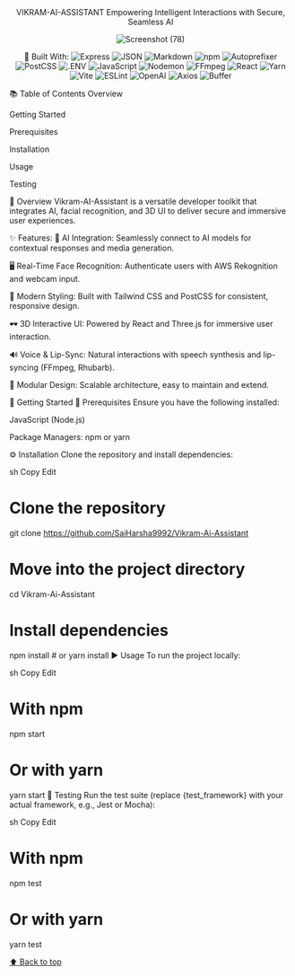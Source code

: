 <div align="center">
VIKRAM-AI-ASSISTANT
Empowering Intelligent Interactions with Secure, Seamless AI


![Screenshot (78)](https://github.com/user-attachments/assets/238964b9-562f-4aea-8c34-cd9afc9259cc)


🔧 Built With:
<img alt="Express" src="https://img.shields.io/badge/Express-000000.svg?style=flat&logo=Express&logoColor=white"> <img alt="JSON" src="https://img.shields.io/badge/JSON-000000.svg?style=flat&logo=JSON&logoColor=white"> <img alt="Markdown" src="https://img.shields.io/badge/Markdown-000000.svg?style=flat&logo=Markdown&logoColor=white"> <img alt="npm" src="https://img.shields.io/badge/npm-CB3837.svg?style=flat&logo=npm&logoColor=white"> <img alt="Autoprefixer" src="https://img.shields.io/badge/Autoprefixer-DD3735.svg?style=flat&logo=Autoprefixer&logoColor=white"> <img alt="PostCSS" src="https://img.shields.io/badge/PostCSS-DD3A0A.svg?style=flat&logo=PostCSS&logoColor=white"> <img alt=".ENV" src="https://img.shields.io/badge/.ENV-ECD53F.svg?style=flat&logo=dotenv&logoColor=black"> <img alt="JavaScript" src="https://img.shields.io/badge/JavaScript-F7DF1E.svg?style=flat&logo=JavaScript&logoColor=black"> <img alt="Nodemon" src="https://img.shields.io/badge/Nodemon-76D04B.svg?style=flat&logo=Nodemon&logoColor=white"> <img alt="FFmpeg" src="https://img.shields.io/badge/FFmpeg-007808.svg?style=flat&logo=FFmpeg&logoColor=white"> <img alt="React" src="https://img.shields.io/badge/React-61DAFB.svg?style=flat&logo=React&logoColor=black"> <img alt="Yarn" src="https://img.shields.io/badge/Yarn-2C8EBB.svg?style=flat&logo=Yarn&logoColor=white"> <img alt="Vite" src="https://img.shields.io/badge/Vite-646CFF.svg?style=flat&logo=Vite&logoColor=white"> <img alt="ESLint" src="https://img.shields.io/badge/ESLint-4B32C3.svg?style=flat&logo=ESLint&logoColor=white"> <img alt="OpenAI" src="https://img.shields.io/badge/OpenAI-412991.svg?style=flat&logo=OpenAI&logoColor=white"> <img alt="Axios" src="https://img.shields.io/badge/Axios-5A29E4.svg?style=flat&logo=Axios&logoColor=white"> <img alt="Buffer" src="https://img.shields.io/badge/Buffer-231F20.svg?style=flat&logo=Buffer&logoColor=white"> </div>
📚 Table of Contents
Overview

Getting Started

Prerequisites

Installation

Usage

Testing

🧾 Overview
Vikram-AI-Assistant is a versatile developer toolkit that integrates AI, facial recognition, and 3D UI to deliver secure and immersive user experiences.

✨ Features:
🤖 AI Integration: Seamlessly connect to AI models for contextual responses and media generation.

🖥️ Real-Time Face Recognition: Authenticate users with AWS Rekognition and webcam input.

🎨 Modern Styling: Built with Tailwind CSS and PostCSS for consistent, responsive design.

🕶️ 3D Interactive UI: Powered by React and Three.js for immersive user interaction.

🔊 Voice & Lip-Sync: Natural interactions with speech synthesis and lip-syncing (FFmpeg, Rhubarb).

🚀 Modular Design: Scalable architecture, easy to maintain and extend.

🚀 Getting Started
🔗 Prerequisites
Ensure you have the following installed:

JavaScript (Node.js)

Package Managers: npm or yarn

⚙️ Installation
Clone the repository and install dependencies:

sh
Copy
Edit
# Clone the repository
git clone https://github.com/SaiHarsha9992/Vikram-Ai-Assistant

# Move into the project directory
cd Vikram-Ai-Assistant

# Install dependencies
npm install      # or yarn install
▶️ Usage
To run the project locally:

sh
Copy
Edit
# With npm
npm start

# Or with yarn
yarn start
🧪 Testing
Run the test suite (replace {test_framework} with your actual framework, e.g., Jest or Mocha):

sh
Copy
Edit
# With npm
npm test

# Or with yarn
yarn test
<div align="left"><a href="#top">⬆ Back to top</a></div>
